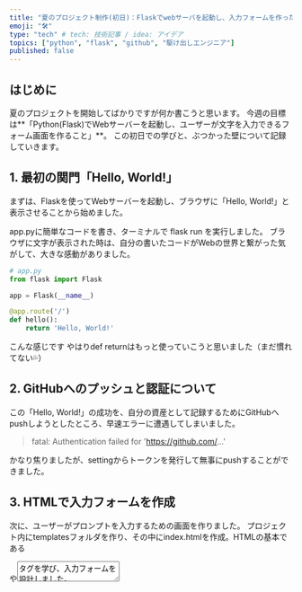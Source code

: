```yaml
---
title: "夏のプロジェクト制作(初日)：Flaskでwebサーバを起動し、入力フォームを作った話"
emoji: "🛠️"
type: "tech" # tech: 技術記事 / idea: アイデア
topics: ["python", "flask", "github", "駆け出しエンジニア"]
published: false
---
```

## はじめに

夏のプロジェクトを開始してばかりですが何か書こうと思います。
今週の目標は**「Python(Flask)でWebサーバーを起動し、ユーザーが文字を入力できるフォーム画面を作ること」**。
この初日での学びと、ぶつかった壁について記録していきます。

## 1. 最初の関門「Hello, World!」

まずは、Flaskを使ってWebサーバーを起動し、ブラウザに「Hello, World!」と表示させることから始めました。

app.pyに簡単なコードを書き、ターミナルで flask run を実行しました。
ブラウザに文字が表示された時は、自分の書いたコードがWebの世界と繋がった気がして、大きな感動がありました。
```python:app.py
# app.py
from flask import Flask

app = Flask(__name__)

@app.route('/')
def hello():
    return 'Hello, World!'
```
こんな感じです
やはりdef returnはもっと使っていこうと思いました（まだ慣れてない💦）
## 2. GitHubへのプッシュと認証について

この「Hello, World!」の成功を、自分の資産として記録するためにGitHubへpushしようとしたところ、早速エラーに遭遇してしまいました。

> fatal: Authentication failed for 'https://github.com/...'

かなり焦りましたが、settingからトークンを発行して無事にpushすることができました。

## 3. HTMLで入力フォームを作成

次に、ユーザーがプロンプトを入力するための画面を作りました。
プロジェクト内にtemplatesフォルダを作り、その中にindex.htmlを作成。HTMLの基本である<form>や<textarea>タグを学び、入力フォームを設計しました。
html初学者だったので、基本の骨格を頭に入れることにかなり時間がかかりました。

```html:index.html
<form action="/submit" method="post">
    <p>実験したい文章を入力してください:</p>
    <textarea name="user_prompt" rows="10" cols="70" placeholder="ここに文章を入力..."></textarea>
    <br>
    <button type="submit">送信</button>
</form>
```
覚えること多すぎてパンクしそう…

## 4. PythonとHTMLを繋いだ

最後に、先ほど作ったHTMLフォームとPythonをくっつけて動作確認をしました。
![Flaskで作成した入力フォームのスクリーンショット](https://storage.googleapis.com/zenn-user-upload/a36d0517af85-20250729.png)

自分の手でこういったものが作れるんだという感動がすごい…
文全体が左に寄ってるのはスタイルを入れてないからなのかな？

## まとめと次のステップ

今日は、Webサーバーの起動からHTMLの作成、そしてGitHubでの認証まで、Web開発の基本的なサイクルを一周することができました。
次のステップは、**このフォームから送信されたデータを、実際にPython側で受け取る機能**の実装です。
少しずつ勉強しながら頑張っていきたいです！